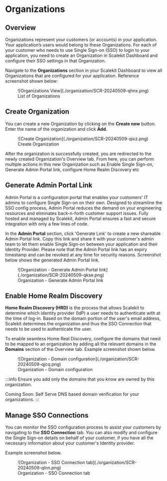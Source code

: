 # Organizations

## Overview
Organizations represent your customers (or accounts) in your application. Your application’s users would belong to these Organizations. For each of your customer who needs to use Single Sign-on (SSO) to login to your application, you need to create an Organization in Scalekit Dashboard and configure their SSO settings in that Organization.

Navigate to the **Organizations** section in your Scalekit Dashboard to view all Organizations that are configured for your application. Reference screenshot shown below:

<figure>![Organizations View](./organization/SCR-20240509-qhnx.png)
<figcaption>List of Organizations</figcaption></figure>

## Create Organization
You can create a new Organization by clicking on the **Create new** button. Enter the name of the organization and click **Add**.

<figure>![Create Organization](./organization/SCR-20240509-qixz.png)
<figcaption>Create Organization</figcaption></figure>

After the organization is successfully created, you are redirected to the newly created Organization's Overview tab. From here, you can perform multiple actions in this new Organization such as Enable Single Sign-on, Generate Admin Portal link, configure Home Realm Discovery etc

## Generate Admin Portal Link
Admin Portal is a configuration portal that enables your customers' IT admins to configure Single Sign-on on their own. Designed to streamline the SSO config process, Admin Portal reduces the demand on your engineering resources and eliminates back-n-forth customer support issues. Fully hosted and managed by Scalekit, Admin Portal ensures a fast and secure integration with only a few lines of code.

In the **Admin Portal** section, click 'Generate Link' to create a new shareable Admin Portal link. Copy this link and share it with your customer's admin team to let them enable Single Sign-on between your application and their Identity Provider. Please note that the Admin Portal link has an expiry timestamp and can be revoked at any time for security reasons. Screenshot below shows the generated Admin Portal link.

<figure>![Organization - Generate Admin Portal link](./organization/SCR-20240509-qkse.png)
<figcaption>Organization - Generate Admin Portal link</figcaption></figure>


## Enable Home Realm Discovery
**Home Realm Discovery (HRD)** is the process that allows Scalekit to determine which identity provider (IdP) a user needs to authenticate with at the time of log-in. Based on the domain portion of the user's email address, Scalekit determines the organization and thus the SSO Connection that needs to be used to authenticate the user. 

To enable seamless Home Real Discovery, configure the domains that need to be mapped to an organization by adding all the relevant domains in the **Domains** section of the Overview tab. Example screenshot shown below.
<figure>![Organization - Domain configuration](./organization/SCR-20240509-qjcq.png)
<figcaption>Organization - Domain configuration</figcaption></figure>

:::info
Ensure you add only the domains that you know are owned by this organization. 

Coming Soon: Self Serve DNS based domain verification for your organizations.
:::


## Manage SSO Connections
You can monitor the SSO configuration process to assist your customers by navigating to the **SSO Connection** tab. You can also modify and configure the Single Sign-on details on behalf of your customer, if you have all the necessary information about your customer's Identity provider. 

Example screenshot below.
<figure>![Organization - SSO Connection tab](./organization/SCR-20240509-qlnn.png)
<figcaption>Organization - SSO Connection tab</figcaption></figure>
